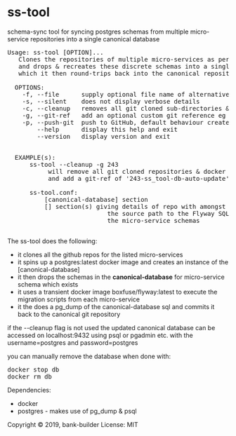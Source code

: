 # ss-tool
schema-sync tool for syncing postgres schemas 
from multiple micro-service repositories 
into a single canonical database

<pre>
Usage: ss-tool [OPTION]...
   Clones the repositories of multiple micro-services as per the ss-tool.conf file
   and drops & recreates these discrete schemas into a single canonical database
   which it then round-trips back into the canonical repository
 
  OPTIONS:
    -f, --file      supply optional file name of alternative ss-tool.conf file
    -s, --silent    does not display verbose details
    -c, --cleanup   removes all git cloned sub-directories & docker db when done
    -g, --git-ref   add an optional custom git reference eg 243 to match issue 243
    -p, --push-git  push to GitHub, default behaviour creates branch but does not push
        --help      display this help and exit
        --version   display version and exit


  EXAMPLE(s):
      ss-tool --cleanup -g 243
           will remove all git cloned repositories & docker db when done
           and add a git-ref of '243-ss_tool-db-auto-update' when pushing the changes

      ss-tool.conf:
          [canonical-database] section
          [<microservice>] section(s) giving details of repo with amongst other settings, 
                           the source path to the Flyway SQL scripts for
                           the micro-service schemas

</pre>

The ss-tool does the following:
* it clones all the github repos for the listed micro-services
* it spins up a postgres:latest docker image and creates an instance of the \[canonical-database\]
* it then drops the schemas in the **canonical-database** for micro-service schema which exists
* it uses a transient docker image boxfuse/flyway:latest to execute the migration scripts from each micro-service
* it the does a pg_dump of the canonical-database sql and commits it back to the canonical git repository

if the --cleanup flag is not used the updated canonical database can be accessed
on localhost:9432 using psql or pgadmin etc. with the username=postgres and password=postgres

you can manually remove the database when done with:
<pre>
docker stop db
docker rm db
</pre>

Dependencies:
* docker
* postgres - makes use of pg_dump & psql 

Copyright &copy; 2019, bank-builder
License: MIT
